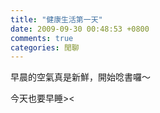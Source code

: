 ```yaml
---
title: "健康生活第一天"
date: 2009-09-30 00:48:53 +0800
comments: true
categories: 閒聊
---
```

<p>早晨的空氣真是新鮮，開始唸書囉～</p><p>今天也要早睡&gt;&lt;</p>
